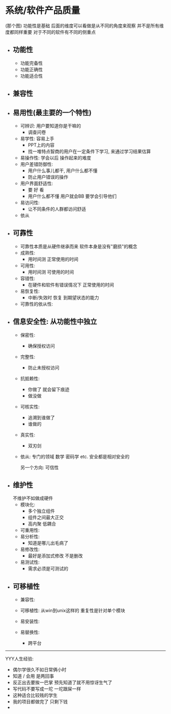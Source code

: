 
# 系统/软件产品质量
(那个图)
功能性是基础 后面的维度可以看做是从不同的角度来观察
并不是所有维度都同样重要 对于不同的软件有不同的侧重点
+ ## 功能性
    + 功能完备性
    + 功能正确性
    + 功能适合性
+ ## 兼容性
+ ## 易用性(最主要的一个特性)
    + 可辨识: 用户要知道你是干嘛的
        + 调查问卷
    + 易学性: 容易上手
        + PPT上的内容
        + 找一堆特点智商的用户在一定条件下学习, 来通过学习结果估算
    + 易操作性: 学会以后 操作起来的难度
    + 用户差错防御性:
        + 用户什么事儿都干, 用户什么都不懂
        + 防止用户错误的操作
    + 用户界面舒适性:
        + 要 好 看
        + 用户什么都不懂 用户就会BB 要学会引导他们
    + 易访问性:
        + 让不同条件的人群都访问舒适
    + 依从
+ ## 可靠性
    + 可靠性本质是从硬件继承而来 软件本身是没有"磨损"的概念
    + 成熟性:
        + 用时间测 正常使用的时间
    + 可用性:
        + 用时间测 可使用的时间
    + 容错性:
        + 在硬件和软件有错误情况下 正常使用的时间
    + 易恢复性:
        + 中断/失效时 恢复 到期望状态的能力
    + 可靠性的依从性:
+ ## 信息安全性: 从功能性中独立
    + 保密性:
        + 确保授权访问
    + 完整性:
        + 防止未授权访问
    + 抗抵赖性:
        + 你做了 就会留下痕迹
        + 做没做
    + 可核实性:
        + 追溯到谁做了
        + 谁做的
    + 真实性:
        + 双刃剑
    + 依从:
        专门的领域
        数学
        密码学
        etc.
        安全都是相对安全的

        另一个方向: 可信性
+ ## 维护性
    不维护不如做成硬件
    + 模块化:
        + 多个独立组件
        + 组件之间最大正交
        + 高内聚 低耦合
    + 可重用性:
    + 易分析性:
        + 知道是哪儿出毛病了
    + 易修改性:
        + 最好是添加式修改 不是删改
    + 易测试性:
        + 需求必须是可测试的
+ ## 可移植性
    + 兼容性:
    + 可移植性: 从win到unix这样的 重复性是针对单个模块
    + 易安装性:

    + 易替换性:
        + 跨平台
--------

YYY人生经验:

+ 偶尔学很久不如日常俩小时
+ 知道 / 会用 是两回事
+ 反正出去要挨一巴掌 预先知道了就不用惊讶生气了
+ 写代码不要写成一坨 一坨跟屎一样
+ 这种适合比较贱的学生
+ 我的项目都做完了 只剩下钱
+
